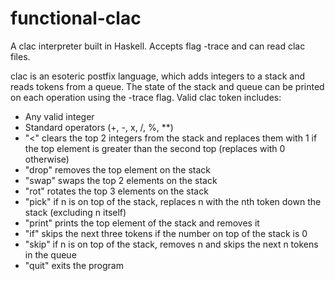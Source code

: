 # functional-clac
A clac interpreter built in Haskell. Accepts flag -trace and can read clac files.

clac is an esoteric postfix language, which adds integers to a stack and reads tokens from a queue.
The state of the stack and queue can be printed on each operation using the -trace flag.
Valid clac token includes:
- Any valid integer
- Standard operators (+, -, x, /, %, **)
- "<"        clears the top 2 integers from the stack and replaces them with 1 if the top element is greater than the second top (replaces with 0 otherwise)
- "drop"     removes the top element on the stack
- "swap"     swaps the top 2 elements on the stack
- "rot"      rotates the top 3 elements on the stack
- "pick"     if n is on top of the stack, replaces n with the nth token down the stack (excluding n itself)
- "print"    prints the top element of the stack and removes it
- "if"       skips the next three tokens if the number on top of the stack is 0
- "skip"     if n is on top of the stack, removes n and skips the next n tokens in the queue
- "quit"     exits the program
